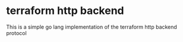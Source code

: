 # terraform http backend

This is a simple go lang implementation of the terraform http backend protocol
